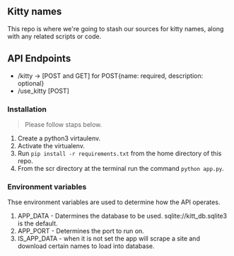 ## Kitty names
This repo is where we're going to stash our sources for kitty names, along with any related scripts or code.
## API Endpoints
* /kitty -> [POST and GET] for POST{name: required, description: optional}
* /use_kitty [POST]

### Installation
> Please follow staps below.
1. Create a python3 virtaulenv.
2. Activate the virtualenv.
3. Run `pip install -r requirements.txt` from the home directory of this repo.
4. From the scr directory at the terminal run the command `python app.py`.

### Environment variables
 Thse environment variables are used to determine how the API operates.

1. APP_DATA - Datermines the database to be used. sqlite://kitt_db.sqlite3 is the default.
2. APP_PORT - Determines the port to run on.
3. IS_APP_DATA - when it is not set the app will scrape a site and download certain names to load into database.

